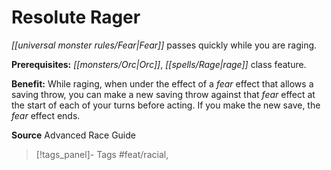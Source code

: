 ﻿---
cssclass: [feats]

---
# Resolute Rager

_[[universal monster rules/Fear|Fear]]_ passes quickly while you are raging.

**Prerequisites:** _[[monsters/Orc|Orc]]_, _[[spells/Rage|rage]]_ class feature.

**Benefit:** While raging, when under the effect of a _fear_ effect that allows a saving throw, you can make a new saving throw against that _fear_ effect at the start of each of your turns before acting. If you make the new save, the _fear_ effect ends.

**Source** Advanced Race Guide
>[!tags_panel]- Tags
> #feat/racial, 